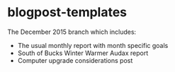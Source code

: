 blogpost-templates
==================

The December 2015 branch which includes:
* The usual monthly report with month specific goals
* South of Bucks Winter Warmer Audax report
* Computer upgrade considerations post
